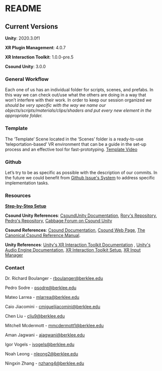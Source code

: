 # README

## Current Versions

**Unity**:  2020.3.0f1

**XR Plugin Management**: 4.0.7


**XR Interaction Toolkit**: 1.0.0-pre.5


**Csound Unity**: 3.0.0



### General Workflow
Each one of us has an individual folder for scripts, scenes, and prefabs. In this way we can check out/use what the others are doing in a way that won’t interfere with their work. In order to keep our session organized *we should be very specific with the way we name our objects/scripts/materials/clips/shaders and put every new element in the appropriate folder.* 

### Template
The ‘Template’ Scene located in the ‘Scenes’ folder is a ready-to-use ‘teleportation-based’ VR environment that can be a guide in the set-up process and an effective tool for fast-prototyping. [Template Video](https://drive.google.com/file/d/1T5aCQDgDX4aq1mYVvq1vv4VL0XT57XDT/view?usp=sharing) 


### Github
Let’s try to be as specific as possible with the description of our commits. In the future we could benefit from [Github Issue's System](https://guides.github.com/features/issues/) to address specific implementation tasks. 


### Resources

[**Step-by-Step Setup**](https://docs.google.com/document/d/1BNMPTBUtYkU1vpVhJm5mNDmsK5zea1AcQwM7IDez2Y4/edit?usp=sharing)

**Csound Unity References**:
[CsoundUnity Documentation](https://rorywalsh.github.io/CsoundUnity/#/), [Rory's Repository](https://github.com/rorywalsh/CsoundUnity), [Pedro's Repository](https://github.com/peusodre/CsoundUnity_Systems), [Cabbage Forum on Csound Unity](https://forum.cabbageaudio.com/c/csound-for-games/10)

**Csound References**:
[Csound Documentation](http://www.csounds.com/resources/documentation/), [Csound Web Page](https://csound.com/), [The Canonical Csound Reference Manual](https://csound.com/docs/manual/index.html).

**Unity References**:
[Unity's XR Interaction Toolkit Documentation](https://docs.unity3d.com/Packages/com.unity.xr.interaction.toolkit@0.9/manual/index.html)
, [Unity's Audio Engine Documentation](https://docs.unity3d.com/Manual/Audio.html), [XR Interaction Toolkit Setup](https://www.youtube.com/watch?v=ndwJHpxd9Mo), [XR Input Manager](https://docs.unity3d.com/Manual/xr_input.html)


### Contact

Dr. Richard Boulanger - rboulanger@berklee.edu

Pedro Sodre - psodre@berklee.edu

Mateo Larrea - mlarrea@berklee.edu

Caio Jiacomini - cmigueljiacomini@berklee.edu

Chen Liu - cliu9@berklee.edu

Mitchell Mcdermott - mmcdermott1@berklee.edu

Aman Jagwani -  ajagwani@berklee.edu

Igor Vogels - ivogels@berklee.edu

Noah Leong - nleong2@berklee.edu

Ningxin Zhang - nzhang4@berklee.edu



